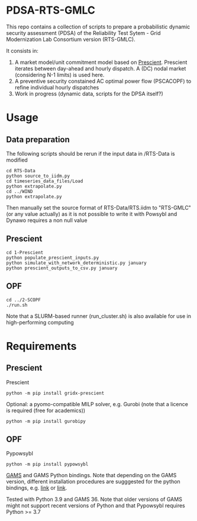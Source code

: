 
# PDSA-RTS-GMLC

This repo contains a collection of scripts to prepare a probabilistic dynamic security assessment (PDSA) of the Reliability Test Sytem - Grid Modernization Lab Consortium version (RTS-GMLC).

It consists in:

1. A market model/unit commitment model based on [Prescient](https://github.com/grid-parity-exchange/Prescient). Prescient iterates between day-ahead and hourly dispatch. A (DC) nodal market (considering N-1 limits) is used here.
2. A preventive security constained AC optimal power flow (PSCACOPF) to refine individual hourly dispatches
3. Work in progress (dynamic data, scripts for the DPSA itself?)

# Usage

## Data preparation

The following scripts should be rerun if the input data in /RTS-Data is modified

```
cd RTS-Data
python source_to_iidm.py
cd timeseries_data_files/Load
python extrapolate.py
cd ../WIND
python extrapolate.py
```

Then manually set the source format of RTS-Data/RTS.iidm to "RTS-GMLC" (or any value actually) as it is not possible to write it with Powsybl and Dynawo requires a non null value

## Prescient

```
cd 1-Prescient
python populate_prescient_inputs.py
python simulate_with_network_deterministic.py january
python prescient_outputs_to_csv.py january
```

## OPF

```
cd ../2-SCOPF
./run.sh
```
Note that a SLURM-based runner (run_cluster.sh) is also available for use in high-performing computing


# Requirements

## Prescient

Prescient
```
python -m pip install gridx-prescient
```

Optional: a pyomo-compatible MILP solver, e.g. Gurobi (note that a licence is required (free for academics))
```
python -m pip install gurobipy
```

## OPF

Pypowsybl
```
python -m pip install pypowsybl
```

[GAMS](https://www.gams.com/download/) and GAMS Python bindings. Note that depending on the GAMS version, different installation procedures are sugggested for the python bindings, e.g. [link](https://www.gams.com/36/docs/API_PY_TUTORIAL.html) or [link](https://www.gams.com/43/docs/API_PY_GETTING_STARTED.html).

Tested with Python 3.9 and GAMS 36. Note that older versions of GAMS might not support recent versions of Python and that Pypowsybl requires Python >= 3.7
